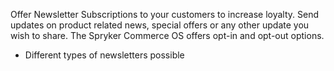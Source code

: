 Offer Newsletter Subscriptions to your customers to increase loyalty. Send updates on product related news, special offers or any other update you wish to share. The Spryker Commerce OS offers opt-in and opt-out options.

* Different types of newsletters possible